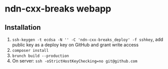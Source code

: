 # ndn-cxx-breaks webapp

## Installation

1. `ssh-keygen -t ecdsa -N '' -C 'ndn-cxx-breaks_deploy' -f sshkey`, add public key as a deploy key on GitHub and grant write access
2. `composer install`
3. `brunch build --production`
4. On server: `ssh -oStrictHostKeyChecking=no git@github.com`
